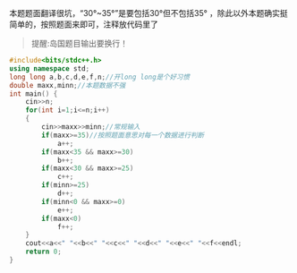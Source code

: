 本题题面翻译很坑，“30°~35°”是要包括30°但不包括35°
，除此以外本题确实挺简单的，按照题面来即可，注释放代码里了

>提醒:岛国题目输出要换行！

```cpp
#include<bits/stdc++.h>
using namespace std;
long long a,b,c,d,e,f,n;//开long long是个好习惯
double maxx,minn;//本题数据不强
int main() {
	cin>>n;
	for(int i=1;i<=n;i++)
    {
		cin>>maxx>>minn;//常规输入
		if(maxx>=35)//按照题面意思对每一个数据进行判断
			a++;
		if(maxx<35 && maxx>=30)
			b++;
		if(maxx<30 && maxx>=25)
			c++;
		if(minn>=25)
			d++;
		if(minn<0 && maxx>=0)
			e++;
		if(maxx<0)
			f++;
	}
	cout<<a<<" "<<b<<" "<<c<<" "<<d<<" "<<e<<" "<<f<<endl;
	return 0;
}

```
